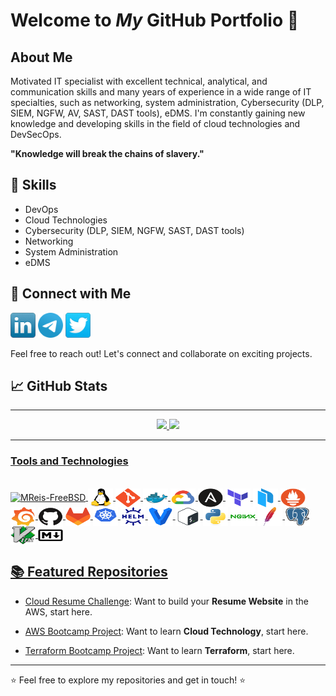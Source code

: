 # Welcome to *My* GitHub Portfolio 👋

## About Me

Motivated IT specialist with excellent technical, analytical, and communication skills and many years of experience in a wide range of IT specialties, such as networking, system administration, Cybersecurity (DLP, SIEM, NGFW, AV, SAST, DAST tools), eDMS. I'm constantly gaining new knowledge and developing skills in the field of cloud technologies and DevSecOps.

**"Knowledge will break the chains of slavery."**

## 🚀 Skills

- DevOps
- Cloud Technologies
- Cybersecurity (DLP, SIEM, NGFW, SAST, DAST tools)
- Networking
- System Administration
- eDMS

## 🔗 Connect with Me

[<img src="./assets/linkedin-48x48.png" alt="LinkedIn" width="40" height="40">](https://linkedin.com/in/sm1lex)
[<img src="./assets/telegram.svg" alt="Telegram" width="40" height="40">](https://twitter.com/yourtwitterhandle)
[<img src="./assets/twitter-48x48.png" alt="XTwitter" width="40" height="40">](https://www.yourwebsite.com/)

Feel free to reach out! Let's connect and collaborate on exciting projects.

## 📈 GitHub Stats

---

<div align="center">
  <a href="https://github.com/sm1lexops">
  <img height="180em" src="https://github-readme-stats-git-masterrstaa-rickstaa.vercel.app/api?username=sm1lexops&show_icons=true&theme=gotham&include_all_commits=true&count_private=true"/>
  <img height="180em" src="https://github-readme-stats-git-masterrstaa-rickstaa.vercel.app/api/top-langs/?username=sm1lexops&layout=compact&langs_count=7&theme=gotham"/>
</div>

---
### Tools and Technologies
  
<div style="display: inline_block"><br>
  <img align="center" alt="MReis-FreeBSD" height="30" width="40" src="https://raw.githubusercontent.com/gilbarbara/logos/main/logos/freebsd.svg">
  <img align="center" alt="MReis-Linux" height="30" width="40" src="https://raw.githubusercontent.com/devicons/devicon/master/icons/linux/linux-original.svg">
  <img align="center" alt="MReis-Git" height="30" width="40" src="https://raw.githubusercontent.com/devicons/devicon/master/icons/git/git-original.svg">
  <img align="center" alt="MReis-Docker" height="30" width="40" src="https://raw.githubusercontent.com/devicons/devicon/master/icons/docker/docker-original.svg">
  <img align="center" alt="MReis-GCP" height="30" width="40" src="https://raw.githubusercontent.com/devicons/devicon/master/icons/googlecloud/googlecloud-original.svg">
  <img align="center" alt="MReis-Ansible" height="30" width="40" src="https://raw.githubusercontent.com/devicons/devicon/master/icons/ansible/ansible-original.svg">
  <img align="center" alt="MReis-Terraform" height="30" width="40" src="https://raw.githubusercontent.com/devicons/devicon/master/icons/terraform/terraform-original.svg">
  <img align="center" alt="MReis-Packer" height="30" width="40" src="https://raw.githubusercontent.com/devicons/devicon/master/icons/packer/packer-original.svg">
  <img align="center" alt="MReis-Prometheus" height="30" width="40" src="https://raw.githubusercontent.com/cncf/artwork/main/projects/prometheus/icon/color/prometheus-icon-color.svg">
  <img align="center" alt="MReis-Grafana" height="30" width="40" src="https://raw.githubusercontent.com/devicons/devicon/master/icons/grafana/grafana-original.svg">
  <img align="center" alt="MReis-GitHub" height="30" width="40" src="https://raw.githubusercontent.com/devicons/devicon/master/icons/github/github-original.svg">
  <img align="center" alt="MReis-GitLab" height="30" width="40" src="https://raw.githubusercontent.com/devicons/devicon/master/icons/gitlab/gitlab-original.svg">
  <img align="center" alt="MReis-Kubernetes" height="30" width="40" src="https://raw.githubusercontent.com/cncf/artwork/main/projects/kubernetes/icon/color/kubernetes-icon-color.svg">
  <img align="center" alt="MReis-Helm" height="30" width="40" src="https://raw.githubusercontent.com/cncf/artwork/main/projects/helm/icon/color/helm-icon-color.svg">
  <img align="center" alt="MReis-Vagrant" height="30" width="40" src="https://raw.githubusercontent.com/devicons/devicon/master/icons/vagrant/vagrant-original.svg">
  <img align="center" alt="MReis-Bash" height="30" width="40" src="https://raw.githubusercontent.com/devicons/devicon/master/icons/bash/bash-original.svg">
  <img align="center" alt="MReis-Python" height="30" width="40" src="https://raw.githubusercontent.com/devicons/devicon/master/icons/python/python-original.svg">
  <img align="center" alt="MReis-Nginx" height="30" width="40" src="https://raw.githubusercontent.com/devicons/devicon/master/icons/nginx/nginx-original.svg">
  <img align="center" alt="MReis-Apache" height="30" width="40" src="https://raw.githubusercontent.com/devicons/devicon/master/icons/apache/apache-original.svg">
  <img align="center" alt="MReis-PostgreSQL" height="30" width="40" src="https://raw.githubusercontent.com/devicons/devicon/master/icons/postgresql/postgresql-original.svg">
  <img align="center" alt="MReis-Vim" height="30" width="40" src="https://raw.githubusercontent.com/devicons/devicon/master/icons/vim/vim-original.svg">
  <img align="center" alt="MReis-Markdown" height="30" width="40" src="https://raw.githubusercontent.com/devicons/devicon/master/icons/markdown/markdown-original.svg">
</div>

## 📚 Featured Repositories

- [Cloud Resume Challenge](https://github.com/sm1lexops/cloud-resume-challenge): Want to build your **Resume Website** in the AWS, start here.

- [AWS Bootcamp Project](https://github.com/sm1lexops/aws-bootcamp-cruddur-2023): Want to learn **Cloud Technology**, start here.

- [Terraform Bootcamp Project](https://github.com/sm1lexops/terraform-beginner-bootcamp-2023): Want to learn **Terraform**, start here.

---

⭐️ Feel free to explore my repositories and get in touch! ⭐️
